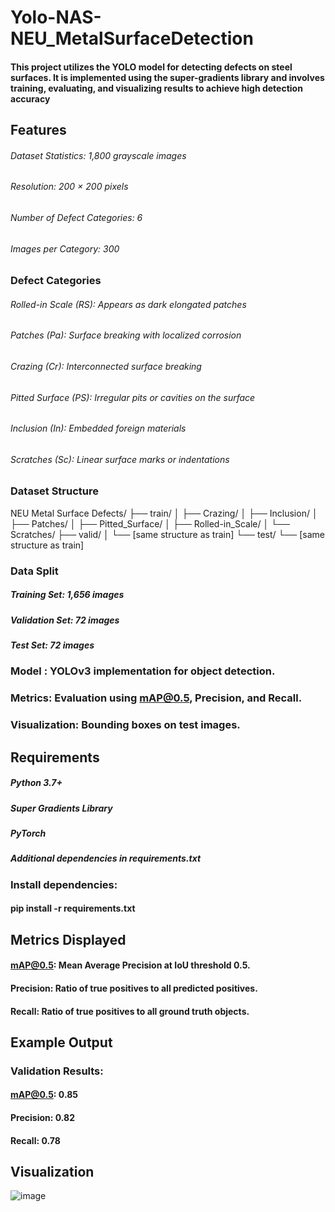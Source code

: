 # Yolo-NAS-NEU_MetalSurfaceDetection
#### This project utilizes the YOLO model for detecting defects on steel surfaces. It is implemented using the super-gradients library and involves training, evaluating, and visualizing results to achieve high detection accuracy


## Features 
 ###### Dataset Statistics: 1,800 grayscale images
 ###### Resolution: 200 × 200 pixels
 ###### Number of Defect Categories: 6
 ###### Images per Category: 300

### Defect Categories
 ###### Rolled-in Scale (RS): Appears as dark elongated patches
 ###### Patches (Pa): Surface breaking with localized corrosion
 ###### Crazing (Cr): Interconnected surface breaking
 ###### Pitted Surface (PS): Irregular pits or cavities on the surface
 ###### Inclusion (In): Embedded foreign materials
 ###### Scratches (Sc): Linear surface marks or indentations

### Dataset Structure
 
NEU Metal Surface Defects/
├── train/
│   ├── Crazing/
│   ├── Inclusion/
│   ├── Patches/
│   ├── Pitted_Surface/
│   ├── Rolled-in_Scale/
│   └── Scratches/
├── valid/
│   └── [same structure as train]
└── test/
    └── [same structure as train]






 ### Data Split
  ##### Training Set: 1,656 images
  ##### Validation Set: 72 images
  ##### Test Set: 72 images

###  Model : YOLOv3 implementation for object detection.



### Metrics: Evaluation using mAP@0.5, Precision, and Recall.



### Visualization: Bounding boxes on test images.


## Requirements

 ##### Python 3.7+
 ##### Super Gradients Library
 ##### PyTorch
 ##### Additional dependencies in requirements.txt

### Install dependencies:
 #### pip install -r requirements.txt


## Metrics Displayed
 #### mAP@0.5: Mean Average Precision at IoU threshold 0.5.
 #### Precision: Ratio of true positives to all predicted positives.
 #### Recall: Ratio of true positives to all ground truth objects.

## Example Output
 ### Validation Results:
 #### mAP@0.5: 0.85
 #### Precision: 0.82
 #### Recall: 0.78

## Visualization

  ![image](https://github.com/user-attachments/assets/5c10ffee-72e8-49b9-a065-6615a3d0871a)


 
 






 

 
